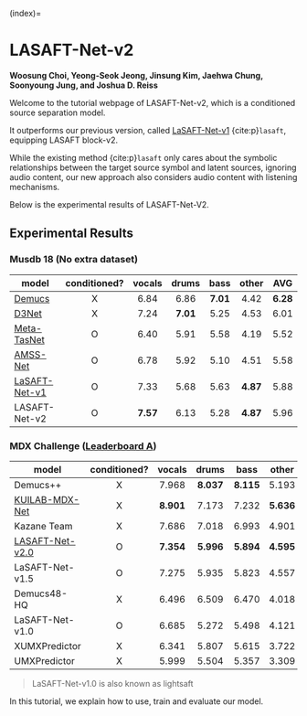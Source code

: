 <!-- #region -->
(index)=

LASAFT-Net-v2
=============

**Woosung Choi, Yeong-Seok Jeong, Jinsung Kim, Jaehwa Chung, Soonyoung Jung, and Joshua D. Reiss**

Welcome to the tutorial webpage of LASAFT-Net-v2, which is a conditioned source separation model.

It outperforms our previous version, called [LaSAFT-Net-v1](https://github.com/ws-choi/Conditioned-Source-Separation-LaSAFT) {cite:p}`lasaft`, equipping LASAFT block-v2.

While the existing method {cite:p}`lasaft` only cares about the symbolic relationships between the target source symbol and latent sources, ignoring audio content, our new approach also considers audio content with listening mechanisms.

Below is the experimental results of LASAFT-Net-V2.

## Experimental Results

### Musdb 18 (No extra dataset)

| model                   | conditioned? |     vocals    |     drums     |      bass     |     other     |      AVG      |
|-------------------------|:----------:|:-------------:|:-------------:|:-------------:|:-------------:|:-------------:|
| [Demucs](https://paperswithcode.com/sota/music-source-separation-on-musdb18?p=lasaft-latent-source-attentive-frequency)  | X |     6.84     |      6.86     |     **7.01**    |      4.42     |      **6.28**     |
| [D3Net](https://paperswithcode.com/sota/music-source-separation-on-musdb18?p=lasaft-latent-source-attentive-frequency)  | X |     7.24     |      **7.01**     |      5.25     |      4.53     |      6.01     |
| [Meta-TasNet](https://github.com/pfnet-research/meta-tasnet)  | O  |      6.40     |      5.91     |      5.58     |      4.19     |      5.52     |
| [AMSS-Net](https://github.com/ws-choi/AMSS-Net) | O  |      6.78     |      5.92     |      5.10     |      4.51     |      5.58     |
| [LaSAFT-Net-v1](https://github.com/ws-choi/Conditioned-Source-Separation-LaSAFT) | O  |     7.33    |      5.68     | 5.63 | **4.87** |      5.88     |
| LASAFT-Net-v2 | O  | **7.57** | 6.13 |      5.28     | **4.87** | 5.96 |

### MDX Challenge ([Leaderboard A](https://www.aicrowd.com/challenges/music-demixing-challenge-ismir-2021/leaderboards?challenge_leaderboard_extra_id=868&challenge_round_id=886))


| model                   | conditioned? |     vocals    |     drums     |      bass     |     other     |      Song      |
|-------------------------|:-------------:|:-------------:|:-------------:|:-------------:|:-------------:|:-------------:|
| Demucs++ | X | 7.968 | **8.037**	 | **8.115** | 5.193 | **7.328** |
| [KUILAB-MDX-Net](https://github.com/kuielab/mdx-net/tree/Leaderboard_A) |X  | **8.901** | 7.173 | 7.232 | **5.636** | 7.236 |
| Kazane Team | X | 7.686 | 7.018 | 6.993 | 4.901 | 6.649 |
| [LASAFT-Net-v2.0](https://github.com/ws-choi/LASAFT-Net-v2/tree/mdx-medium-v2-669) | O  |  **7.354**	 | **5.996**	 | **5.894** | **4.595** | **5.960** |
| LaSAFT-Net-v1.5 | O   |  7.275		 | 5.935	 | 5.823	 | 4.557	 | 5.897 |
| Demucs48-HQ | X | 6.496	 | 6.509	 | 6.470 | 4.018 | 5.873 |
| LaSAFT-Net-v1.0 | O | 6.685  | 5.272     | 5.498 | 4.121 | 5.394 |
| XUMXPredictor |X |  6.341 | 5.807	| 5.615 | 3.722 | 5.372 | 
| UMXPredictor |X | 5.999	| 5.504 | 5.357 | 3.309 | 5.042 |

> LaSAFT-Net-v1.0 is also known as lightsaft

In this tutorial, we explain how to use, train and evaluate our model.

<!-- #endregion -->
